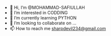 - 👋 Hi, I’m @MOHAMMAD-SAFIULLAH
- 👀 I’m interested in CODDING
- 🌱 I’m currently learning PYTHON
- 💞️ I’m looking to collaborate on ...
- 📫 How to reach me sharpdevil234@gmail.com

<!---
MOHAMMAD-SAFIULLAH/MOHAMMAD-SAFIULLAH is a ✨ special ✨ repository because its `README.md` (this file) appears on your GitHub profile.
You can click the Preview link to take a look at your changes.
--->

